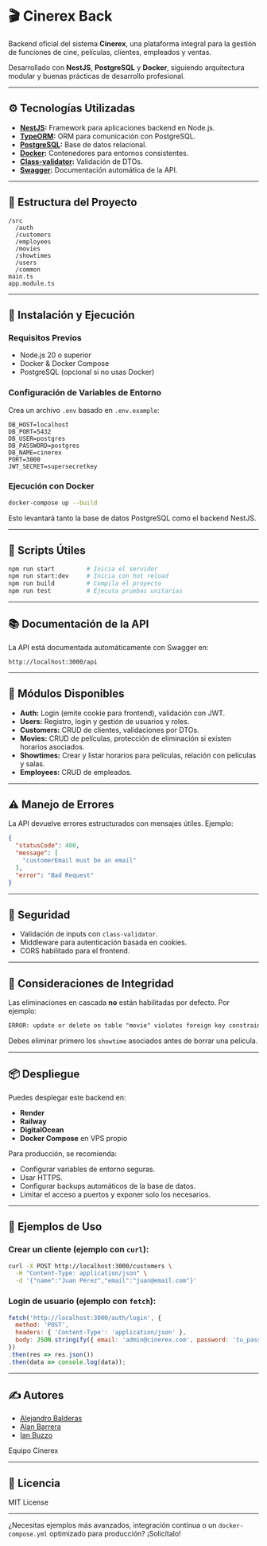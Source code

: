 # 🎬 Cinerex Back

Backend oficial del sistema **Cinerex**, una plataforma integral para la gestión de funciones de cine, películas, clientes, empleados y ventas.

Desarrollado con **NestJS**, **PostgreSQL** y **Docker**, siguiendo arquitectura modular y buenas prácticas de desarrollo profesional.

---

## ⚙️ Tecnologías Utilizadas

- **[NestJS](https://nestjs.com/):** Framework para aplicaciones backend en Node.js.
- **[TypeORM](https://typeorm.io/):** ORM para comunicación con PostgreSQL.
- **[PostgreSQL](https://www.postgresql.org/):** Base de datos relacional.
- **[Docker](https://www.docker.com/):** Contenedores para entornos consistentes.
- **[Class-validator](https://github.com/typestack/class-validator):** Validación de DTOs.
- **[Swagger](https://swagger.io/):** Documentación automática de la API.

---

## 📁 Estructura del Proyecto

```
/src
  /auth
  /customers
  /employees
  /movies
  /showtimes
  /users
  /common
main.ts
app.module.ts
```

---

## 🚀 Instalación y Ejecución

### Requisitos Previos

- Node.js 20 o superior
- Docker & Docker Compose
- PostgreSQL (opcional si no usas Docker)

### Configuración de Variables de Entorno

Crea un archivo `.env` basado en `.env.example`:

```env
DB_HOST=localhost
DB_PORT=5432
DB_USER=postgres
DB_PASSWORD=postgres
DB_NAME=cinerex
PORT=3000
JWT_SECRET=supersecretkey
```

### Ejecución con Docker

```bash
docker-compose up --build
```

Esto levantará tanto la base de datos PostgreSQL como el backend NestJS.

---

## 🧪 Scripts Útiles

```bash
npm run start         # Inicia el servidor
npm run start:dev     # Inicia con hot reload
npm run build         # Compila el proyecto
npm run test          # Ejecuta pruebas unitarias
```

---

## 📚 Documentación de la API

La API está documentada automáticamente con Swagger en:

```
http://localhost:3000/api
```

---

## 🧠 Módulos Disponibles

- **Auth:** Login (emite cookie para frontend), validación con JWT.
- **Users:** Registro, login y gestión de usuarios y roles.
- **Customers:** CRUD de clientes, validaciones por DTOs.
- **Movies:** CRUD de películas, protección de eliminación si existen horarios asociados.
- **Showtimes:** Crear y listar horarios para películas, relación con películas y salas.
- **Employees:** CRUD de empleados.

---

## ⚠️ Manejo de Errores

La API devuelve errores estructurados con mensajes útiles. Ejemplo:

```json
{
  "statusCode": 400,
  "message": [
    "customerEmail must be an email"
  ],
  "error": "Bad Request"
}
```

---

## 🔐 Seguridad

- Validación de inputs con `class-validator`.
- Middleware para autenticación basada en cookies.
- CORS habilitado para el frontend.

---

## 🧼 Consideraciones de Integridad

Las eliminaciones en cascada **no** están habilitadas por defecto. Por ejemplo:

```txt
ERROR: update or delete on table "movie" violates foreign key constraint on "showtime"
```

Debes eliminar primero los `showtime` asociados antes de borrar una película.

---

## 📦 Despliegue

Puedes desplegar este backend en:

- **Render**
- **Railway**
- **DigitalOcean**
- **Docker Compose** en VPS propio

Para producción, se recomienda:

- Configurar variables de entorno seguras.
- Usar HTTPS.
- Configurar backups automáticos de la base de datos.
- Limitar el acceso a puertos y exponer solo los necesarios.

---

## 📑 Ejemplos de Uso

### Crear un cliente (ejemplo con `curl`):

```bash
curl -X POST http://localhost:3000/customers \
  -H "Content-Type: application/json" \
  -d '{"name":"Juan Pérez","email":"juan@email.com"}'
```

### Login de usuario (ejemplo con `fetch`):

```js
fetch('http://localhost:3000/auth/login', {
  method: 'POST',
  headers: { 'Content-Type': 'application/json' },
  body: JSON.stringify({ email: 'admin@cinerex.com', password: 'tu_password' })
})
.then(res => res.json())
.then(data => console.log(data));
```

---

## ✍️ Autores

- [Alejandro Balderas](https://github.com/AlejandroBR10)
- [Alan Barrera](https://github.com/alanuwu)
- [Ian Buzzo](https://github.com/IanB28)

Equipo Cinerex

---

## 📜 Licencia

MIT License

---

¿Necesitas ejemplos más avanzados, integración continua o un `docker-compose.yml` optimizado para producción? ¡Solicítalo!
